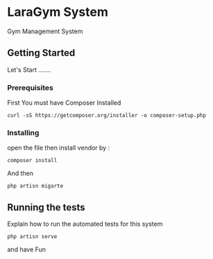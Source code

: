 # LaraGym System

Gym Management System

## Getting Started

Let's Start .......

### Prerequisites
First You must have Composer Installed 
```
curl -sS https://getcomposer.org/installer -o composer-setup.php

```

### Installing

open the file then install vendor by : 

```
composer install 
```

And then 

```
php artisn migarte
```


## Running the tests

Explain how to run the automated tests for this system
```
php artisn serve
```
and have Fun
